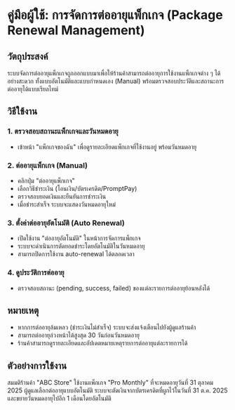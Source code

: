 # คู่มือผู้ใช้: การจัดการต่ออายุแพ็กเกจ (Package Renewal Management)

## วัตถุประสงค์
ระบบจัดการต่ออายุแพ็กเกจถูกออกแบบมาเพื่อให้ร้านค้าสามารถต่ออายุการใช้งานแพ็กเกจต่าง ๆ ได้อย่างสะดวก ทั้งแบบอัตโนมัติและแบบกำหนดเอง (Manual) พร้อมตรวจสอบประวัติและสถานะการต่ออายุได้แบบเรียลไทม์

## วิธีใช้งาน

### 1. ตรวจสอบสถานะแพ็กเกจและวันหมดอายุ
- เข้าหน้า "แพ็กเกจของฉัน" เพื่อดูรายละเอียดแพ็กเกจที่ใช้งานอยู่ พร้อมวันหมดอายุ

### 2. ต่ออายุแพ็กเกจ (Manual)
- คลิกปุ่ม "ต่ออายุแพ็กเกจ"
- เลือกวิธีชำระเงิน (โอนเงิน/บัตรเครดิต/PromptPay)
- ตรวจสอบยอดเงินและยืนยันการชำระเงิน
- เมื่อชำระสำเร็จ ระบบจะแสดงวันหมดอายุใหม่

### 3. ตั้งค่าต่ออายุอัตโนมัติ (Auto Renewal)
- เปิดใช้งาน "ต่ออายุอัตโนมัติ" ในหน้าการจัดการแพ็กเกจ
- ระบบจะดำเนินการตัดยอดชำระโดยอัตโนมัติในวันหมดอายุ
- สามารถปิดการใช้งาน auto-renewal ได้ตลอดเวลา

### 4. ดูประวัติการต่ออายุ
- ตรวจสอบสถานะ (pending, success, failed) ของแต่ละรายการต่ออายุย้อนหลังได้

## หมายเหตุ
- หากการต่ออายุล้มเหลว (ชำระเงินไม่สำเร็จ) ระบบจะส่งแจ้งเตือนไปยังผู้ดูแลร้านค้า
- สามารถต่ออายุล่วงหน้าได้สูงสุด 30 วันก่อนวันหมดอายุ
- ร้านค้าสามารถดูรายละเอียดและอัปเดตหมายเหตุรายการต่ออายุแต่ละรายการได้

## ตัวอย่างการใช้งาน
สมมติร้านค้า "ABC Store" ใช้งานแพ็กเกจ "Pro Monthly" ที่จะหมดอายุวันที่ 31 ตุลาคม 2025 ผู้ดูแลเลือกต่ออายุแบบอัตโนมัติ ระบบจะตัดเงินจากบัตรเครดิตที่ผูกไว้ในวันที่ 31 ต.ค. 2025 และขยายวันหมดอายุไปอีก 1 เดือนโดยอัตโนมัติ
